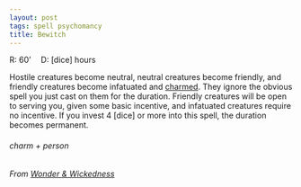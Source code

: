 ```yaml
---
layout: post
tags: spell psychomancy
title: Bewitch
---
```

R: 60’ 		D: [dice] hours

Hostile creatures become neutral, neutral creatures become friendly, and friendly creatures become infatuated and [charmed](/2020/11/10/extra-rules/#conditions). They ignore the obvious spell you just cast on them for the duration. Friendly creatures will be open to serving you, given some basic incentive, and infatuated creatures require no incentive. If you invest 4 [dice] or more into this spell, the duration becomes permanent.

###### charm + person
###### From [Wonder & Wickedness](https://www.drivethrurpg.com/product/145647/Wonder--Wickedness)
